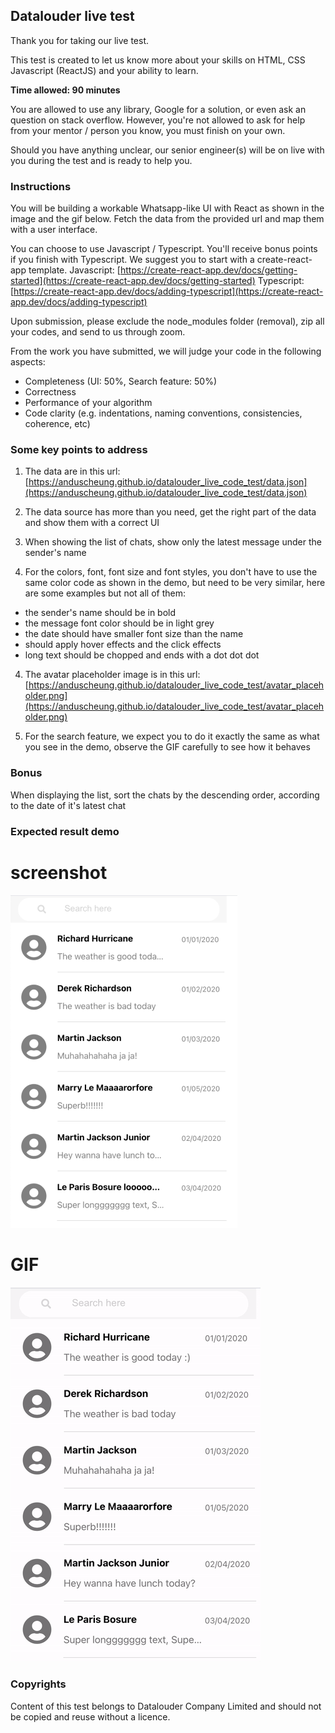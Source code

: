 ## Datalouder live test

Thank you for taking our live test.

This test is created to let us know more about your skills on HTML, CSS Javascript (ReactJS) and your ability to learn.

**Time allowed: 90 minutes**

You are allowed to use any library, Google for a solution, or even ask an question on stack overflow. However, you're not allowed to ask for help from your mentor / person you know, you must finish on your own.

Should you have anything unclear, our senior engineer(s) will be on live with you during the test and is ready to help you.

### Instructions

You will be building a workable Whatsapp-like UI with React as shown in the image and the gif below. Fetch the data from the provided url and map them with a user interface.

You can choose to use Javascript / Typescript. You'll receive bonus points if you finish with Typescript. We suggest you to start with a create-react-app template.
Javascript: [https://create-react-app.dev/docs/getting-started](https://create-react-app.dev/docs/getting-started)
Typescript: [https://create-react-app.dev/docs/adding-typescript](https://create-react-app.dev/docs/adding-typescript)

Upon submission, please exclude the node_modules folder (removal), zip all your codes, and send to us through zoom.

From the work you have submitted, we will judge your code in the following aspects:

- Completeness (UI: 50%, Search feature: 50%)
- Correctness
- Performance of your algorithm
- Code clarity (e.g. indentations, naming conventions, consistencies, coherence, etc)

### Some key points to address

1. The data are in this url: [https://anduscheung.github.io/datalouder_live_code_test/data.json](https://anduscheung.github.io/datalouder_live_code_test/data.json)

2. The data source has more than you need, get the right part of the data and show them with a correct UI

3. When showing the list of chats, show only the latest message under the sender's name

4. For the colors, font, font size and font styles, you don't have to use the same color code as shown in the demo, but need to be very similar, here are some examples but not all of them:

- the sender's name should be in bold
- the message font color should be in light grey
- the date should have smaller font size than the name
- should apply hover effects and the click effects
- long text should be chopped and ends with a dot dot dot

4. The avatar placeholder image is in this url: [https://anduscheung.github.io/datalouder_live_code_test/avatar_placeholder.png](https://anduscheung.github.io/datalouder_live_code_test/avatar_placeholder.png)

5. For the search feature, we expect you to do it exactly the same as what you see in the demo, observe the GIF carefully to see how it behaves

### Bonus

When displaying the list, sort the chats by the descending order, according to the date of it's latest chat

### Expected result demo

# screenshot

![image](/sample_img.png)

# GIF

![Alt Text](/sample_gif.gif)

### Copyrights

Content of this test belongs to Datalouder Company Limited and should not be copied and reuse without a licence.
